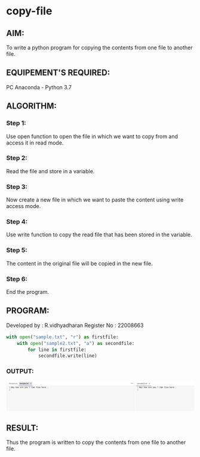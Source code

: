 # copy-file
## AIM:
To write a python program for copying the contents from one file to another file.
## EQUIPEMENT'S REQUIRED: 
PC
Anaconda - Python 3.7
## ALGORITHM: 
### Step 1:
Use open function to open the file in which we want to copy from and access it in read mode.

### Step 2: 
 Read the file and store in a variable.
### Step 3: 
Now create a new file in which we want to paste the content using write access mode.
### Step 4:  
Use write function to copy the read file that has been stored in the variable.
### Step 5: 
The content in the original file will be copied in the new file.
### Step 6: 
End the program.



## PROGRAM:
Developed by : R.vidhyadharan
Register No : 22008663
~~~py
with open("sample.txt", "r") as firstfile:
    with open("sample2.txt", "a") as secondfile:
        for line in firstfile:
            secondfile.write(line)
~~~

### OUTPUT:

![copy file](/copy%20sample.png)

## RESULT:
Thus the program is written to copy the contents from one file to another file.
